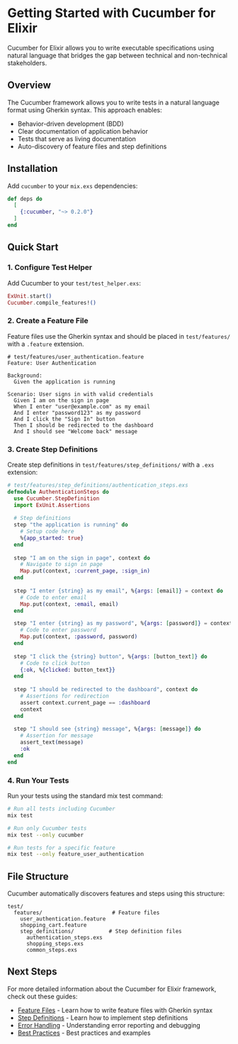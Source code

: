 # Getting Started with Cucumber for Elixir

Cucumber for Elixir allows you to write executable specifications using natural language that bridges the gap between technical and non-technical stakeholders.

## Overview

The Cucumber framework allows you to write tests in a natural language format using Gherkin syntax. This approach enables:

- Behavior-driven development (BDD)
- Clear documentation of application behavior
- Tests that serve as living documentation
- Auto-discovery of feature files and step definitions

## Installation

Add `cucumber` to your `mix.exs` dependencies:

```elixir
def deps do
  [
    {:cucumber, "~> 0.2.0"}
  ]
end
```

## Quick Start

### 1. Configure Test Helper

Add Cucumber to your `test/test_helper.exs`:

```elixir
ExUnit.start()
Cucumber.compile_features!()
```

### 2. Create a Feature File

Feature files use the Gherkin syntax and should be placed in `test/features/` with a `.feature` extension.

```gherkin
# test/features/user_authentication.feature
Feature: User Authentication

Background:
  Given the application is running

Scenario: User signs in with valid credentials
  Given I am on the sign in page
  When I enter "user@example.com" as my email
  And I enter "password123" as my password
  And I click the "Sign In" button
  Then I should be redirected to the dashboard
  And I should see "Welcome back" message
```

### 3. Create Step Definitions

Create step definitions in `test/features/step_definitions/` with a `.exs` extension:

```elixir
# test/features/step_definitions/authentication_steps.exs
defmodule AuthenticationSteps do
  use Cucumber.StepDefinition
  import ExUnit.Assertions
  
  # Step definitions
  step "the application is running" do
    # Setup code here
    %{app_started: true}
  end
  
  step "I am on the sign in page", context do
    # Navigate to sign in page
    Map.put(context, :current_page, :sign_in)
  end
  
  step "I enter {string} as my email", %{args: [email]} = context do
    # Code to enter email
    Map.put(context, :email, email)
  end

  step "I enter {string} as my password", %{args: [password]} = context do
    # Code to enter password
    Map.put(context, :password, password)
  end
  
  step "I click the {string} button", %{args: [button_text]} do
    # Code to click button
    {:ok, %{clicked: button_text}}
  end
  
  step "I should be redirected to the dashboard", context do
    # Assertions for redirection
    assert context.current_page == :dashboard
    context
  end
  
  step "I should see {string} message", %{args: [message]} do
    # Assertion for message
    assert_text(message)
    :ok
  end
end
```

### 4. Run Your Tests

Run your tests using the standard mix test command:

```bash
# Run all tests including Cucumber
mix test

# Run only Cucumber tests
mix test --only cucumber

# Run tests for a specific feature
mix test --only feature_user_authentication
```

## File Structure

Cucumber automatically discovers features and steps using this structure:

```
test/
  features/                      # Feature files
    user_authentication.feature
    shopping_cart.feature
    step_definitions/           # Step definition files
      authentication_steps.exs
      shopping_steps.exs
      common_steps.exs
```

## Next Steps

For more detailed information about the Cucumber for Elixir framework, check out these guides:

- [Feature Files](./feature_files.md) - Learn how to write feature files with Gherkin syntax
- [Step Definitions](./step_definitions.md) - Learn how to implement step definitions
- [Error Handling](./error_handling.md) - Understanding error reporting and debugging
- [Best Practices](./best_practices.md) - Best practices and examples